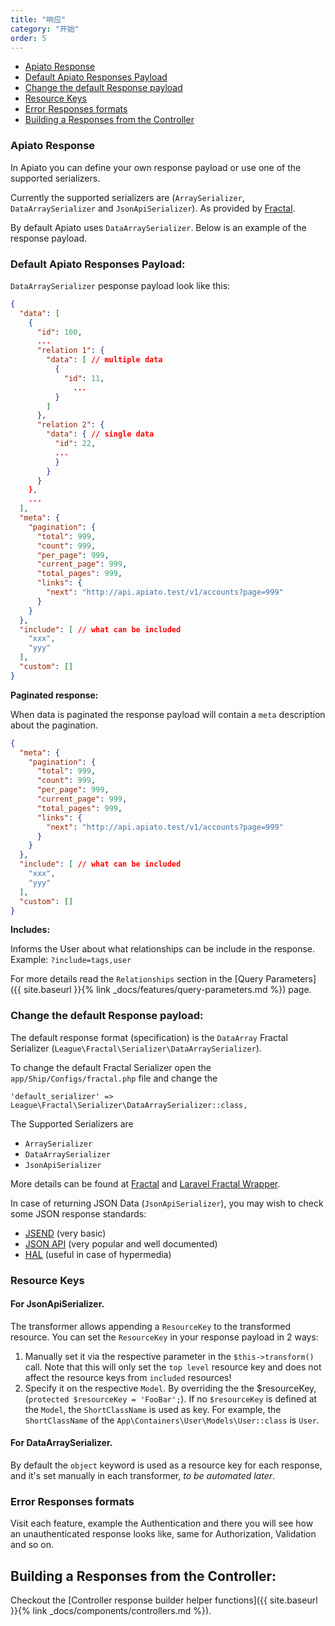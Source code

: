 ```yaml
---
title: "响应"
category: "开始"
order: 5
---
```


* [Apiato Response](#Res-payload)
* [Default Apiato Responses Payload](#Def-Res-payload)
* [Change the default Response payload](#change-apiao-res-payload)
* [Resource Keys](#Resource-Keys)
* [Error Responses formats](#Error-Res-Format)
* [Building a Responses from the Controller](#build-res-from-con)

<a name="Res-payload"></a>
### Apiato Response

In Apiato you can define your own response payload or use one of the supported serializers.

Currently the supported serializers are (`ArraySerializer`, `DataArraySerializer` and `JsonApiSerializer`). As provided
by [Fractal](http://fractal.thephpleague.com/transformers/).

By default Apiato uses `DataArraySerializer`. Below is an example of the response payload.

<a name="Def-Res-payload"></a>
### Default Apiato Responses Payload:

`DataArraySerializer` pesponse payload look like this:

```json
{
  "data": [
    {
      "id": 100,
      ...
      "relation 1": {
        "data": [ // multiple data
          {
            "id": 11,
			  ...
          }
        ]
      },
      "relation 2": {
        "data": { // single data
          "id": 22,
          ...
          }
        }
      }
    },
    ...
  ],
  "meta": {
    "pagination": {
      "total": 999,
      "count": 999,
      "per_page": 999,
      "current_page": 999,
      "total_pages": 999,
      "links": {
        "next": "http://api.apiato.test/v1/accounts?page=999"
      }
    }
  },
  "include": [ // what can be included
    "xxx",
    "yyy"
  ],
  "custom": []
}
```

**Paginated response:**

When data is paginated the response payload will contain a `meta` description about the pagination.

```json
{
  "meta": {
    "pagination": {
      "total": 999,
      "count": 999,
      "per_page": 999,
      "current_page": 999,
      "total_pages": 999,
      "links": {
        "next": "http://api.apiato.test/v1/accounts?page=999"
      }
    }
  },
  "include": [ // what can be included
    "xxx",
    "yyy"
  ],
  "custom": []
}
```

**Includes:**

Informs the User about what relationships can be include in the response. Example: `?include=tags,user`

For more details read the `Relationships` section in the [Query Parameters]({{ site.baseurl }}{% link _docs/features/query-parameters.md %}) page.

<a name="change-apiao-res-payload"></a>
### Change the default Response payload:

The default response format (specification) is the `DataArray` Fractal Serializer (`League\Fractal\Serializer\DataArraySerializer`).

To change the default Fractal Serializer open the `app/Ship/Configs/fractal.php` file and change the

```text
'default_serializer' => League\Fractal\Serializer\DataArraySerializer::class,
```

The Supported Serializers are
* `ArraySerializer`
* `DataArraySerializer`
* `JsonApiSerializer`

More details can be found at [Fractal](http://fractal.thephpleague.com/transformers/) and
[Laravel Fractal Wrapper](https://github.com/spatie/laravel-fractal).

In case of returning JSON Data (`JsonApiSerializer`), you may wish to check some JSON response standards:

* [JSEND](https://labs.omniti.com/labs/jsend) (very basic)
* [JSON API](http://jsonapi.org/format/) (very popular and well documented)
* [HAL](http://stateless.co/hal_specification.html) (useful in case of hypermedia)

<a name="Resource-Keys"></a>
### Resource Keys

#### For JsonApiSerializer.

The transformer allows appending a `ResourceKey` to the transformed resource. You can set the `ResourceKey` in your
response payload in 2 ways:

1. Manually set it via the respective parameter in the `$this->transform()` call. Note that this will only set the
`top level` resource key and does not affect the resource keys from `included` resources!
2. Specify it on the respective `Model`. By overriding the the $resourceKey, (`protected $resourceKey = 'FooBar';`).
If no `$resourceKey` is defined at the `Model`, the `ShortClassName` is used as key. For example, the `ShortClassName` of
the `App\Containers\User\Models\User::class` is `User`.

#### For DataArraySerializer.

By default the `object` keyword is used as a resource key for each response, and it's set manually in each transformer,
*to be automated later*.

<a name="Error-Res-Format"></a>
### Error Responses formats

Visit each feature, example the Authentication and there you will see how an unauthenticated response looks like, same
for Authorization, Validation and so on.

<a name="build-res-from-con"></a>
## Building a Responses from the Controller:

Checkout the [Controller response builder helper functions]({{ site.baseurl }}{% link _docs/components/controllers.md %}).
